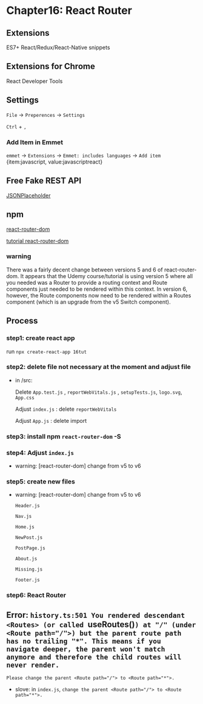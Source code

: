 # Chapter16: React Router

## Extensions 
    
ES7+ React/Redux/React-Native snippets 

## Extensions for Chrome

React Developer Tools

## Settings
 
`File` -> `Preperences` -> `Settings` 
    
`Ctrl` + `,`

### Add Item in Emmet

`emmet` -> `Extensions` -> `Emmet: includes languages` -> `Add item` {item:javascript, value:javascriptreact}

## Free Fake REST API

[JSONPlaceholder](https://jsonplaceholder.typicode.com)

## npm

[react-router-dom](https://www.npmjs.com/package/react-router-dom)

[tutorial react-router-dom](https://reactrouter.com/en/main/start/tutorial)
### warning

There was a fairly decent change between versions 5 and 6 of react-router-dom. It appears that the Udemy course/tutorial is using version 5 where all you needed was a Router to provide a routing context and Route components just needed to be rendered within this context. In version 6, however, the Route components now need to be rendered within a Routes component (which is an upgrade from the v5 Switch component).    

## Process

### step1: create react app

run `npx create-react-app 16tut`

### step2: delete file not necessary at the moment and adjust file

- in /src:

    Delete `App.test.js` , `reportWebVitals.js` , `setupTests.js`, `logo.svg`, `App.css`

    Adjust `index.js` : delete `reportWebVitals`

    Adjust `App.js` : delete import

### step3: install npm `react-router-dom` -S

### step4: Adjust `index.js`

- warning: [react-router-dom] change from v5 to v6

### step5: create new files

- warning: [react-router-dom] change from v5 to v6

    `Header.js`

    `Nav.js`

    `Home.js`

    `NewPost.js`

    `PostPage.js`

    `About.js`

    `Missing.js`

    `Footer.js`

### step6: React Router
    
## Error: `history.ts:501 You rendered descendant <Routes> (or called `useRoutes()`) at "/" (under <Route path="/">) but the parent route path has no trailing "*". This means if you navigate deeper, the parent won't match anymore and therefore the child routes will never render.`

`Please change the parent <Route path="/"> to <Route path="*">.`

- slove: in `index.js`, `change the parent <Route path="/"> to <Route path="*">.`

